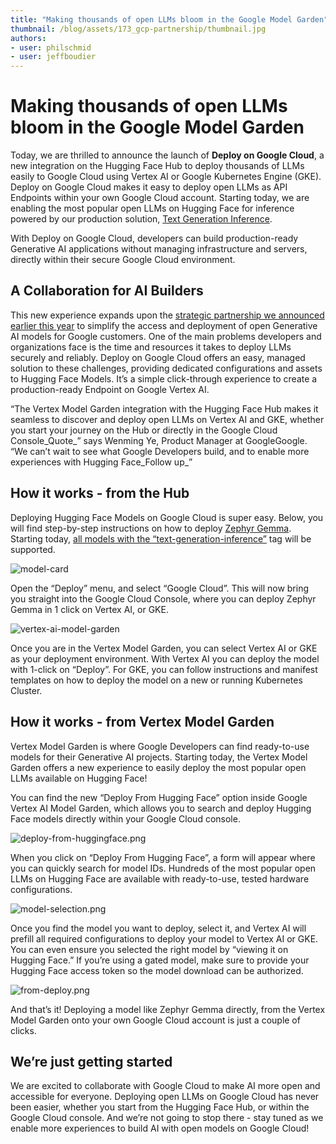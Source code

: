 ```yaml
---
title: "Making thousands of open LLMs bloom in the Google Model Garden" 
thumbnail: /blog/assets/173_gcp-partnership/thumbnail.jpg
authors:
- user: philschmid
- user: jeffboudier
---
```



# Making thousands of open LLMs bloom in the Google Model Garden

Today, we are thrilled to announce the launch of **Deploy on Google Cloud**, a new integration on the Hugging Face Hub to deploy thousands of LLMs easily to Google Cloud using Vertex AI or Google Kubernetes Engine (GKE). Deploy on Google Cloud makes it easy to deploy open LLMs as API Endpoints within your own Google Cloud account. Starting today, we are enabling the most popular open LLMs on Hugging Face for inference powered by our production solution, [Text Generation Inference](https://github.com/huggingface/text-generation-inference/). 

With Deploy on Google Cloud, developers can build production-ready Generative AI applications without managing infrastructure and servers, directly within their secure Google Cloud environment.


## A Collaboration for AI Builders

This new experience expands upon the [strategic partnership we announced earlier this year](https://huggingface.co/blog/gcp-partnership) to simplify the access and deployment of open Generative AI models for Google customers. One of the main problems developers and organizations face is the time and resources it takes to deploy LLMs securely and reliably. Deploy on Google Cloud offers an easy, managed solution to these challenges, providing dedicated configurations and assets to Hugging Face Models. It’s a simple click-through experience to create a production-ready Endpoint on Google Vertex AI. 

“The Vertex Model Garden integration with the Hugging Face Hub makes it seamless to discover and deploy open LLMs on Vertex AI and GKE, whether you start your journey on the Hub or directly in the Google Cloud Console_Quote_” says Wenming Ye, Product Manager at GoogleGoogle. “We can’t wait to see what Google Developers build, and to enable more experiences with Hugging Face_Follow up_”


## How it works - from the Hub

Deploying Hugging Face Models on Google Cloud is super easy. Below, you will find step-by-step instructions on how to deploy [Zephyr Gemma](https://console.cloud.google.com/vertex-ai/publishers/HuggingFaceH4/model-garden/zephyr-7b-gemma-v0.1;hfSource=true;action=deploy?authuser=1). Starting today, [all models with the “text-generation-inference”](https://huggingface.co/models?pipeline_tag=text-generation-inference&sort=trending) tag will be supported. 



![model-card](https://huggingface.co/datasets/huggingface/documentation-images/resolve/main/blog/google-cloud-model-garden/model-card.png)



Open the “Deploy” menu, and select “Google Cloud”. This will now bring you straight into the Google Cloud Console, where you can deploy Zephyr Gemma in 1 click on Vertex AI, or GKE. 



![vertex-ai-model-garden](https://huggingface.co/datasets/huggingface/documentation-images/resolve/main/blog/google-cloud-model-garden/vertex-ai-model-garden.png)


Once you are in the Vertex Model Garden, you can select Vertex AI or GKE as your deployment environment. With Vertex AI you can deploy the model with 1-click on “Deploy”. For GKE, you can follow instructions and manifest templates on how to deploy the model on a new or running Kubernetes Cluster. 


## How it works - from Vertex Model Garden

Vertex Model Garden is where Google Developers can find ready-to-use models for their Generative AI projects. Starting today, the Vertex Model Garden offers a new experience to easily deploy the most popular open LLMs available on Hugging Face!

You can find the new “Deploy From Hugging Face” option inside Google Vertex AI Model Garden, which allows you to search and deploy Hugging Face models directly within your Google Cloud console. 



![deploy-from-huggingface.png](https://huggingface.co/datasets/huggingface/documentation-images/resolve/main/blog/google-cloud-model-garden/deploy-from-huggingface.png)


When you click on “Deploy From Hugging Face”, a form will appear where you can quickly search for model IDs. Hundreds of the most popular open LLMs on Hugging Face are available with ready-to-use, tested hardware configurations. 

![model-selection.png](https://huggingface.co/datasets/huggingface/documentation-images/resolve/main/blog/google-cloud-model-garden/model-selection.png)


Once you find the model you want to deploy, select it, and Vertex AI will prefill all required configurations to deploy your model to Vertex AI or GKE. You can even ensure you selected the right model by “viewing it on Hugging Face.” If you’re using a gated model, make sure to provide your Hugging Face access token so the model download can be authorized. 


![from-deploy.png](https://huggingface.co/datasets/huggingface/documentation-images/resolve/main/blog/google-cloud-model-garden/from-deploy.png)


And that’s it! Deploying a model like Zephyr Gemma directly, from the Vertex Model Garden onto your own Google Cloud account is just a couple of clicks.


## We’re just getting started

We are excited to collaborate with Google Cloud to make AI more open and accessible for everyone. Deploying open LLMs on Google Cloud has never been easier, whether you start from the Hugging Face Hub, or within the Google Cloud console. And we’re not going to stop there - stay tuned as we enable more experiences to build AI with open models on Google Cloud! 